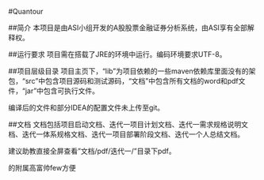 #Quantour

##简介
本项目是由ASI小组开发的A股股票金融证券分析系统，由ASI享有全部解释权。

##运行要求
项目需在搭载了JRE的环境中运行。编码环境要求UTF-8。

##项目层级目录
项目主页下，“lib”为项目依赖的一些maven依赖库里面没有的架包，“src”中包含项目源码和测试源码，“文档”中包含所有文档的word和pdf文件，“jar”中包含可执行文件。

编译后的文件和部分IDEA的配置文件未上传至git。

##文档
文档包括项目启动文档、迭代一项目计划文档、迭代一需求规格说明文档、迭代一体系规格文档、迭代一项目部署阶段文档、迭代一个人总结文档。

建议助教直接全屏查看”文档/pdf/迭代一/”目录下pdf。




的附属高富帅few方便